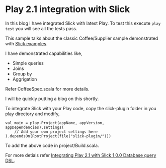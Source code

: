 Play 2.1 integration with Slick
===============================

In this blog I have integrated Slick with latest Play. To test this execute `play test` you will see all the tests pass.

This sample talks about the classic Coffee/Supplier sample demonstrated with [Slick examples](http://slick.typesafe.com/doc/1.0.0/gettingstarted.html).

I have demonstrated capabilities like,

* Simple queries
* Joins
* Group by
* Aggrigation 

Refer CoffeeSpec.scala for more details.

I will be quickly putting a blog on this shortly.

To integrate Slick with your Play code, copy the slick-plugin folder in you play directory and modify,

    val main = play.Project(appName, appVersion, appDependencies).settings(
        // Add your own project settings here
    ).dependsOn(RootProject(file("slick-plugin/")))

To add the above code in project/Build.scala.

For more detials refer [Integrating Play 2.1 with Slick 1.0.0 Database query DSL](http://krishnasblog.com/2013/03/06/integrating-play-2-1-with-slick-1-0-0-database-query-dsl/).


